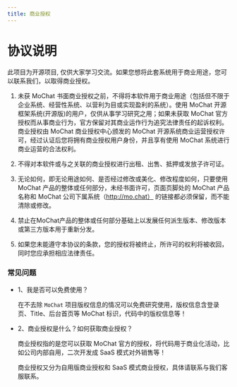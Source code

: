 ```yaml
---
title: 商业授权
---
```


# 协议说明

此项目为开源项目, 仅供大家学习交流。如果您想将此套系统用于商业用途，您可以联系我们，以取得商业授权。

1. 未获 MoChat 书面商业授权之前，不得将本软件用于商业用途（包括但不限于企业系统、经营性系统、以营利为目或实现盈利的系统）。使用 MoChat 开源框架系统(开源版)的用户，仅供从事学习研究之用；如果未获取 MoChat 官方授权而从事商业行为，官方保留对其商业运作行为追究法律责任的起诉权利。商业授权由 MoChat 商业授权中心颁发的 MoChat 开源系统商业运营授权许可，经过认证后您将拥有商业授权用户身份，并且享有使用 MoChat 系统进行商业运营的合法权利。
     
2. 不得对本软件或与之关联的商业授权进行出租、出售、抵押或发放子许可证。
3. 无论如何，即无论用途如何、是否经过修改或美化、修改程度如何，只要使用 MoChat 产品的整体或任何部分，未经书面许可，页面页脚处的 MoChat 产品名称和 MoChat 公司下属系统（http://mo.chat） 的链接都必须保留，而不能清除或修改。
4. 禁止在MoChat产品的整体或任何部分基础上以发展任何派生版本、修改版本或第三方版本用于重新分发。
5. 如果您未能遵守本协议的条款，您的授权将被终止，所许可的权利将被收回，同时您应承担相应法律责任。

### 常见问题


* 1、我是否可以免费使用？

    在不去除 `MoChat` 项目版权信息的情况可以免费研究使用，版权信息含登录页、Title、后台首页等 MoChat 标识，代码中的版权信息等！
    
* 2、商业授权是什么？如何获取商业授权？

    商业授权指的是您可以获取 MoChat 官方的授权，将代码用于商业化活动，比如公司内部自用，二次开发成 SaaS 模式对外销售等！
    
    商业授权又分为自用版商业授权和 SaaS 模式商业授权，具体请联系与我们客服联系。